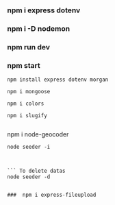 ### npm i express dotenv

### npm i -D nodemon

### npm run dev

### npm start

`npm install express dotenv morgan`

`npm i mongoose`

`npm i colors`

``` 
npm i slugify


```
npm i node-geocoder



``` To add datas
node seeder -i



``` To delete datas
node seeder -d


###  npm i express-fileupload